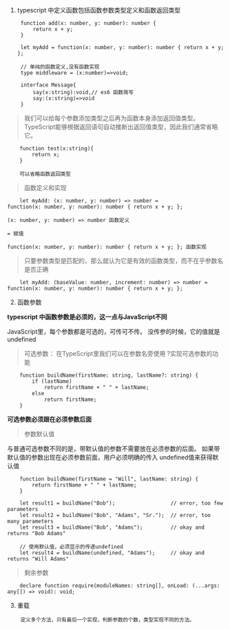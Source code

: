 1. typescript 中定义函数包括函数参数类型定义和函数返回类型

        function add(x: number, y: number): number {
            return x + y;
        }

        let myAdd = function(x: number, y: number): number { return x + y; };

        // 单纯的函数定义,没有函数实现
        type middleware = (x:number)=>void;

        interface Message{
            say(x:string):void,// es6 函数简写
            say:(x:string)=>void
        }

> 我们可以给每个参数添加类型之后再为函数本身添加返回值类型。 TypeScript能够根据返回语句自动推断出返回值类型，因此我们通常省略它。

        function test(x:string){
            return x;
        }

        可以省略函数返回类型

> 函数定义和实现

        let myAdd: (x: number, y: number) => number =
    function(x: number, y: number): number { return x + y; };

    (x: number, y: number) => number 函数定义

    = 赋值

    function(x: number, y: number): number { return x + y; }; 函数实现

> 只要参数类型是匹配的，那么就认为它是有效的函数类型，而不在乎参数名是否正确

        let myAdd: (baseValue: number, increment: number) => number =
    function(x: number, y: number): number { return x + y; };

2. 函数参数

**typescript 中函数参数是必须的，这一点与JavaScript不同**

JavaScript里，每个参数都是可选的，可传可不传。 没传参的时候，它的值就是undefined

> 可选参数： 在TypeScript里我们可以在参数名旁使用 ?实现可选参数的功能

        function buildName(firstName: string, lastName?: string) {
            if (lastName)
                return firstName + " " + lastName;
            else
                return firstName;
        }

**可选参数必须跟在必须参数后面**

> 参数默认值

与普通可选参数不同的是，带默认值的参数不需要放在必须参数的后面。 如果带默认值的参数出现在必须参数前面，用户必须明确的传入 undefined值来获得默认值

        function buildName(firstName = "Will", lastName: string) {
            return firstName + " " + lastName;
        }

        let result1 = buildName("Bob");                  // error, too few parameters
        let result2 = buildName("Bob", "Adams", "Sr.");  // error, too many parameters
        let result3 = buildName("Bob", "Adams");         // okay and returns "Bob Adams"

        // 使用默认值，必须显示的传递undefined 
        let result4 = buildName(undefined, "Adams");     // okay and returns "Will Adams"

> 剩余参数

        declare function require(moduleNames: string[], onLoad: (...args: any[]) => void): void;

3. 重载

        定义多个方法，只有最后一个实现，判断参数的个数，类型实现不同的方法。